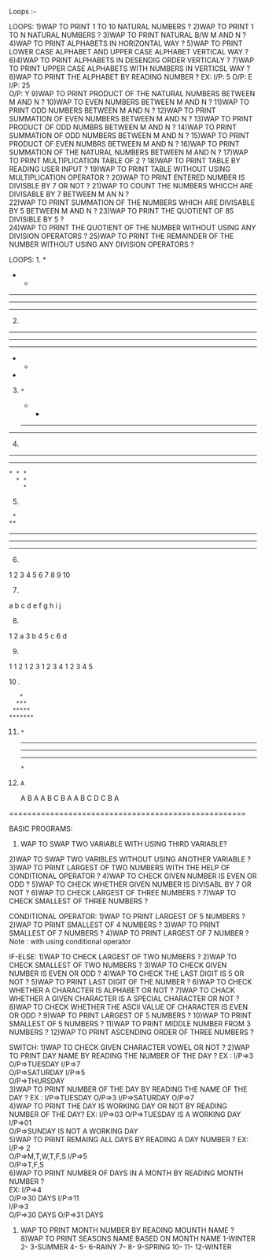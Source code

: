 Loops :-


LOOPS: 
1)WAP TO PRINT 1 TO 10 NATURAL NUMBERS ? 
2)WAP TO PRINT 1 TO N NATURAL NUMBERS ? 
3)WAP TO PRINT NATURAL B/W M AND N ? 
4)WAP TO PRINT ALPHABETS IN HORIZONTAL WAY ? 
5)WAP TO PRINT LOWER CASE ALPHABET AND UPPER CASE 
ALPHABET VERTICAL WAY ? 
6)4)WAP TO PRINT ALPHABETS IN DESENDIG ORDER VERTICALY 
? 
7)WAP TO PRINT UPPER CASE ALPHABETS WITH NUMBERS IN 
VERTICSL WAY ? 
8)WAP TO PRINT THE ALPHABET BY READING NUMBER ? 
EX: I/P: 5 
O/P: E 
I/P: 25  
O/P: Y 
9)WAP TO PRINT PRODUCT OF THE NATURAL NUMBERS 
BETWEEN M AND N ? 
10)WAP TO EVEN NUMBERS BETWEEN M AND N ? 
11)WAP TO PRINT ODD NUMBERS BETWEEN M AND N ? 
12)WAP TO PRINT SUMMATION OF EVEN NUMBERS BETWEEN M 
AND N ? 
13)WAP TO PRINT PRODUCT OF ODD NUMBRS BETWEEN M AND N 
? 
14)WAP TO PRINT SUMMATION OF ODD NUMBERS BETWEEN M 
AND N ? 
15)WAP TO PRINT PRODUCT OF EVEN NUMBRS BETWEEN M AND 
N ? 
16)WAP TO PRINT SUMMATION OF THE NATURAL NUMBERS 
BETWEEN M AND N ? 
17)WAP TO PRINT MULTIPLICATION TABLE OF 2 ? 
18)WAP TO PRINT TABLE BY READING USER INPUT ? 
19)WAP TO PRINT TABLE WITHOUT USING MULTIPLICATION 
OPERATOR ? 
20)WAP TO PRINT ENTERED NUMBER IS DIVISBLE BY 7 OR NOT ? 
21)WAP TO COUNT THE NUMBERS WHICCH ARE DIVISABLE BY 7 
BETWEEN M AN N ?  
22)WAP TO PRINT SUMMATION OF THE NUMBERS WHICH ARE 
DIVISABLE BY 5 BETWEEN M AND N  ? 
23)WAP TO PRINT THE QUOTIENT OF 85 DIVISIBLE BY 5  ?  
24)WAP TO PRINT THE QUOTIENT OF THE NUMBER WITHOUT 
USING ANY DIVISION OPERATORS ? 
25)WAP TO PRINT THE REMAINDER OF THE NUMBER WITHOUT 
USING ANY DIVISION OPERATORS ?


<!-- Questions :-  -->
LOOPS:
1.
*
* *
* * *
* * * *
* * * * *

2.
* * * * *
* * * *
* * *
* *
*


3.
       *
     *   *
   *   *   *
*    *    *   *

4.
* * * * *
  * * * *
    * * *
      * *
        *

5. 

     *
    **
   ***
  ****
 *****

6.
1 
2 3
4 5 6
7 8 9 10

7.
a
b c
d e f
g h i j 

8.  
1
2 a
3 b 4
5 c 6 d

9.  
1
1 2
1 2 3
1 2 3 4 
1 2 3 4 5

10 . 

       *
      ***
     *****
    *******

11.    
        *
       ***
      *****
       ***
        *
      
12.  
        A
      A B A
    A B C B A
  A B C D C B A





====================================================


BASIC PROGRAMS: 
1) WAP TO SWAP TWO VARIABLE WITH USING THIRD VARIABLE? 
   
2)WAP TO SWAP TWO VARIBLES WITHOUT USING ANOTHER 
VARIABLE ? 
3)WAP TO PRINT LARGEST OF TWO NUMBERS WITH THE HELP 
OF CONDITIONAL OPERATOR ? 
4)WAP TO CHECK GIVEN NUMBER IS EVEN OR ODD ? 
5)WAP TO CHECK WHETHER GIVEN NUMBER IS DIVISABL BY 7 
OR NOT ? 
6)WAP TO CHECK LARGEST OF THREE NUMBERS ? 
7)WAP TO CHECK SMALLEST OF THREE NUMBERS ? 





CONDITIONAL OPERATOR: 
1)WAP TO PRINT LARGEST OF 5 NUMBERS ? 
2)WAP TO PRINT SMALLEST OF 4 NUMBERS ? 
3)WAP TO PRINT SMALLEST OF 7 NUMBERS ? 
4)WAP TO PRINT LARGEST OF 7 NUMBER ? 
Note : with using conditional operator 




IF-ELSE: 
1)WAP TO CHECK LARGEST OF TWO NUMBERS ? 
2)WAP TO CHECK SMALLEST OF TWO NUMBERS ? 
3)WAP TO CHECK GIVEN NUMBER IS EVEN OR ODD ? 
4)WAP TO CHECK THE LAST DIGIT IS 5 OR NOT ? 
5)WAP TO PRINT LAST DIGIT OF THE NUMBER ? 
6)WAP TO CHECK WHETHER A CHARACTER IS ALPHABET OR 
NOT ? 
7)WAP TO CHACK WHETHER A GIVEN CHARACTER IS A SPECIAL 
CHARACTER OR NOT ? 
8)WAP TO CHECK WHETHER THE ASCII VALUE OF CHARACTER 
IS EVEN OR ODD ? 
9)WAP TO PRINT LARGEST OF 5 NUMBERS ? 
10)WAP TO PRINT SMALLEST  OF 5 NUMBERS ? 
11)WAP TO PRINT MIDDLE NUMBER FROM 3 NUMBERS ? 
12)WAP TO PRINT ASCENDING ORDER OF THREE NUMBERS ? 




SWITCH: 
1)WAP TO CHECK GIVEN CHARACTER VOWEL OR NOT ? 
2)WAP TO PRINT DAY NAME  BY READING THE NUMBER OF THE 
DAY ? 
EX : I/P=>3     O/P=>TUESDAY 
I/P=>7  
O/P=>SATURDAY 
I/P=>5  
O/P=>THURSDAY   
3)WAP TO PRINT NUMBER OF THE DAY  BY READING THE NAME 
OF THE DAY ? 
EX : I/P=>TUESDAY     O/P=>3 
I/P=>SATURDAY   O/P=>7   
4)WAP TO PRINT THE DAY IS WORKING DAY OR NOT BY 
READING NUMBER OF THE DAY? 
EX: I/P=>03     O/P=>TUESDAY IS A WORKING DAY 
I/P=>01  
O/P=>SUNDAY IS NOT A WORKING DAY  
5)WAP TO PRINT REMAING ALL DAYS  BY READING A DAY 
NUMBER ? 
EX: I/P=> 2  
O/P=>M,T,W,T,F,S 
I/P=>5  
O/P=>T,F,S  
6)WAP TO PRINT NUMBER OF DAYS IN A MONTH BY READING 
MONTH NUMBER ?  
EX: I/P=>4  
O/P=>30 DAYS 
I/P=>11  
I/P=>3  
O/P=>30 DAYS 
O/P=>31 DAYS 
1) WAP TO PRINT MONTH NUMBER BY READING MOUNTH NAME 
? 
8)WAP TO PRINT SEASONS NAME BASED ON MONTH NAME 
1-WINTER 
2- 
3-SUMMER 
4- 
5- 
6-RAINY 
7- 
8- 
9-SPRING 
10- 
11- 
12-WINTER 






